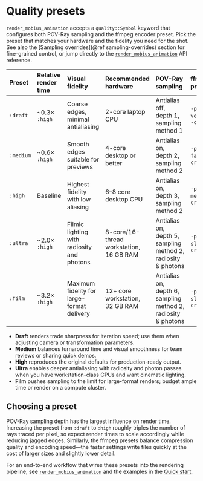 # Quality presets

`render_mobius_animation` accepts a `quality::Symbol` keyword that configures both POV-Ray sampling and the ffmpeg encoder preset. Pick the preset that matches your hardware and the fidelity you need for the shot. See also the [Sampling overrides](@ref sampling-overrides) section for fine-grained control, or jump directly to the [`render_mobius_animation`](@ref) API reference.

| Preset   | Relative render time | Visual fidelity                            | Recommended hardware                    | POV-Ray sampling                                             | ffmpeg preset                 |
|:-------- |:-------------------- |:------------------------------------------ |:--------------------------------------- |:------------------------------------------------------------ |:----------------------------- |
| `:draft` | ~0.3× `:high`        | Coarse edges, minimal antialiasing         | 2-core laptop CPU                       | Antialias off, depth 1, sampling method 1                    | `-preset veryfast`, `-crf 30` |
| `:medium`| ~0.6× `:high`        | Smooth edges suitable for previews         | 4-core desktop or better                | Antialias on, depth 2, sampling method 2                     | `-preset faster`, `-crf 23`   |
| `:high`  | Baseline             | Highest fidelity with low aliasing         | 6–8 core desktop CPU                    | Antialias on, depth 3, sampling method 2                     | `-preset medium`, `-crf 20`   |
| `:ultra` | ~2.0× `:high`        | Filmic lighting with radiosity and photons | 8-core/16-thread workstation, 16 GB RAM | Antialias on, depth 5, sampling method 2, radiosity & photons | `-preset slow`, `-crf 18`     |
| `:film`  | ~3.2× `:high`        | Maximum fidelity for large-format delivery | 12+ core workstation, 32 GB RAM         | Antialias on, depth 6, sampling method 2, radiosity & photons | `-preset slower`, `-crf 16`   |

- **Draft** renders trade sharpness for iteration speed; use them when adjusting camera or transformation parameters.
- **Medium** balances turnaround time and visual smoothness for team reviews or sharing quick demos.
- **High** reproduces the original defaults for production-ready output.
- **Ultra** enables deeper antialiasing with radiosity and photon passes when you have workstation-class CPUs and want cinematic lighting.
- **Film** pushes sampling to the limit for large-format renders; budget ample time or render on a compute cluster.

## Choosing a preset

POV-Ray sampling depth has the largest influence on render time. Increasing the preset from `:draft` to `:high` roughly triples the number of rays traced per pixel, so expect render times to scale accordingly while reducing jagged edges. Similarly, the ffmpeg presets balance compression quality and encoding speed—the faster settings write files quickly at the cost of larger sizes and slightly lower detail.

For an end-to-end workflow that wires these presets into the rendering pipeline, see [`render_mobius_animation`](@ref) and the examples in the [Quick start](@ref).
